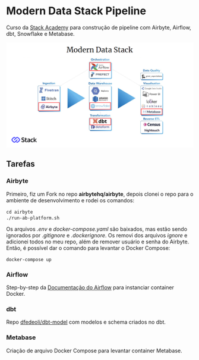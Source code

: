 # Modern Data Stack Pipeline

Curso da [Stack Academy](https://stackacademy.com.br) para construção de pipeline com Airbyte, Airflow, dbt, Snowflake e Metabase.

![alt text](https://github.com/dfedeoli/mds-pipeline/blob/main/modern_data_stack.png?raw=true)

## Tarefas

### Airbyte 

Primeiro, fiz um Fork no repo **airbytehq/airbyte**, depois clonei o repo para o ambiente de desenvolvimento e rodei os comandos:  
<pre><code>cd airbyte  
./run-ab-platform.sh
</code></pre>

Os arquivos _.env_ e _docker-compose.yaml_ são baixados, mas estão sendo ignorados por _.gitignore_ e _.dockerignore_. Os removi dos arquivos _ignore_ e adicionei todos no meu repo, além de remover usuário e senha do Airbyte. Então, é possível dar o comando para levantar o Docker Compose:  
<pre><code>docker-compose up
</code></pre>

### Airflow

Step-by-step da [Documentação do Airflow](https://airflow.apache.org/docs/apache-airflow/stable/howto/docker-compose/index.html) para instanciar container Docker.


### dbt

Repo [dfedeoli/dbt-model](https://github.com/dfedeoli/dbt-model) com modelos e schema criados no dbt.

### Metabase

Criação de arquivo Docker Compose para levantar container Metabase.

